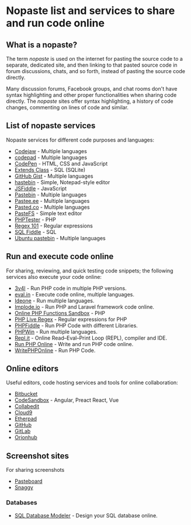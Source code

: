 # Nopaste list and services to share and run code online

## What is a nopaste?

The term *nopaste* is used on the internet for pasting the source code to a
separate, dedicated site, and then linking to that pasted source code in forum
discussions, chats, and so forth, instead of pasting the source code directly.

Many discussion forums, Facebook groups, and chat rooms don't have syntax
highlighting and other proper functionalities when sharing code directly. The
*nopaste* sites offer syntax highlighting, a history of code changes, commenting
on lines of code and similar.

## List of nopaste services

Nopaste services for different code purposes and languages:

* [Codejaw](http://codejaw.com/) - Multiple languages
* [codepad](http://codepad.org/) - Multiple languages
* [CodePen](http://codepen.io/) - HTML, CSS and JavaScript
* [Extends Class](https://extendsclass.com/sqlite-browser.html) - SQL (SQLite)
* [GitHub Gist](https://gist.github.com/) - Multiple languages
* [hastebin](http://hastebin.com/) - Simple, Notepad-style editor
* [JSFiddle](https://jsfiddle.net/) - JavaScript
* [Pastebin](http://pastebin.com/) - Multiple languages
* [Pastee.ee](https://paste.ee/) - Multiple languages
* [Pasted.co](http://pasted.co/) - Multiple languages
* [PasteFS](https://www.pastefs.com/) - Simple text editor
* [PHPTester](http://phptester.net) - PHP
* [Regex 101](https://regex101.com/) - Regular expressions
* [SQL Fiddle](http://sqlfiddle.com/) - SQL
* [Ubuntu pastebin](http://paste.ubuntu.com/) - Multiple languages

## Run and execute code online

For sharing, reviewing, and quick testing code snippets; the following services
also execute your code online:

* [3v4l](https://3v4l.org/) - Run PHP code in multiple PHP versions.
* [eval.in](https://eval.in/) - Execute code online, multiple languages.
* [Ideone](https://ideone.com/) - Run multiple languages.
* [Implode.io](https://implode.io) - Run PHP and Laravel framework code online.
* [Online PHP Functions Sandbox](http://sandbox.onlinephpfunctions.com/) - PHP
* [PHP Live Regex](http://www.phpliveregex.com/) - Regular expressions for PHP
* [PHPFiddle](http://phpfiddle.org/) - Run PHP Code with different Libraries.
* [PHPWin](http://www.phpwin.org/) - Run multiple languages.
* [Repl.it](https://repl.it/) - Online Read–Eval–Print Loop (REPL), compiler and IDE.
* [Run PHP Online](https://www.runphp.online) - Write and run PHP code online.
* [WritePHPOnline](http://www.writephponline.com/) - Run PHP Code.

## Online editors

Useful editors, code hosting services and tools for online collaboration:

* [Bitbucket](https://bitbucket.org)
* [CodeSandbox](https://codesandbox.io) - Angular, Preact React, Vue
* [Collabedit](http://collabedit.com/)
* [Cloud9](https://c9.io/)
* [Etherpad](http://etherpad.org/)
* [GitHub](https://github.com)
* [GitLab](https://gitlab.com)
* [Orionhub](https://orionhub.org)

## Screenshot sites

For sharing screenshots

* [Pasteboard](http://pasteboard.co/)
* [Snaggy](https://snag.gy/)

### Databases

* [SQL Database Modeler](https://app.sqldbm.com) - Design your SQL database online.
